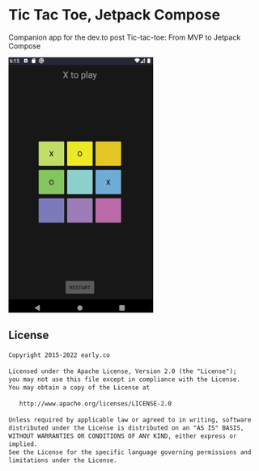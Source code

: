 # Tic Tac Toe, Jetpack Compose

Companion app for the dev.to post Tic-tac-toe: From MVP to Jetpack Compose

![fore tic-tac-toe sample app](tic_tac_toe.png)


## License

    Copyright 2015-2022 early.co

    Licensed under the Apache License, Version 2.0 (the "License");
    you may not use this file except in compliance with the License.
    You may obtain a copy of the License at

       http://www.apache.org/licenses/LICENSE-2.0

    Unless required by applicable law or agreed to in writing, software
    distributed under the License is distributed on an "AS IS" BASIS,
    WITHOUT WARRANTIES OR CONDITIONS OF ANY KIND, either express or implied.
    See the License for the specific language governing permissions and
    limitations under the License.
